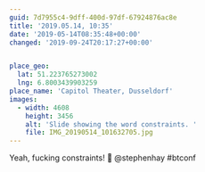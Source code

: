 ```yaml
---
guid: 7d7955c4-9dff-400d-97df-67924876ac8e
title: '2019.05.14, 10:35'
date: '2019-05-14T08:35:48+00:00'
changed: '2019-09-24T20:17:27+00:00'


place_geo:
  lat: 51.223765273002
  lng: 6.8003439903259
place_name: 'Capitol Theater, Dusseldorf'
images:
  - width: 4608
    height: 3456
    alt: 'Slide showing the word constraints. '
    file: IMG_20190514_101632705.jpg
---
```


Yeah, fucking constraints! 🎉 @stephenhay #btconf

